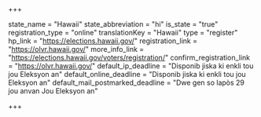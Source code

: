 +++

state_name = "Hawaii"
state_abbreviation = "hi"
is_state = "true"
registration_type = "online"
translationKey = "Hawaii"
type = "register"
hp_link = "https://elections.hawaii.gov/"
registration_link = "https://olvr.hawaii.gov/"
more_info_link = "https://elections.hawaii.gov/voters/registration/"
confirm_registration_link = "https://olvr.hawaii.gov/"
default_ip_deadline = "Disponib jiska ki enkli tou jou Eleksyon an"
default_online_deadline = "Disponib jiska ki enkli tou jou Eleksyon an"
default_mail_postmarked_deadline = "Dwe gen so lapòs 29 jou anvan Jou Eleksyon an"

+++
